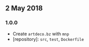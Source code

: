 ## 2 May 2018

### 1.0.0

- Create `artdeco.bz` with `mnp`
- [repository]: `src`, `test`, `Dockerfile`
